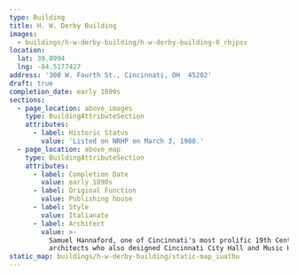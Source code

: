 ```yaml
---
type: Building
title: H. W. Derby Building
images:
  - buildings/h-w-derby-building/h-w-derby-building-0_rbjpsv
location:
  lat: 39.0994
  lng: -84.5177427
address: '300 W. Fourth St., Cincinnati, OH  45202'
draft: true
completion_date: early 1890s
sections:
  - page_location: above_images
    type: BuildingAttributeSection
    attributes:
      - label: Historic Status
        value: 'Listed on NRHP on March 3, 1980.'
  - page_location: above_map
    type: BuildingAttributeSection
    attributes:
      - label: Completion Date
        value: early 1890s
      - label: Original Function
        value: Publishing house
      - label: Style
        value: Italianate
      - label: Architect
        value: >-
          Samuel Hannaford, one of Cincinnati's most prolific 19th Century
          architects who also designed Cincinnati City Hall and Music Hall.
static_map: buildings/h-w-derby-building/static-map_iuatbu
---
```

